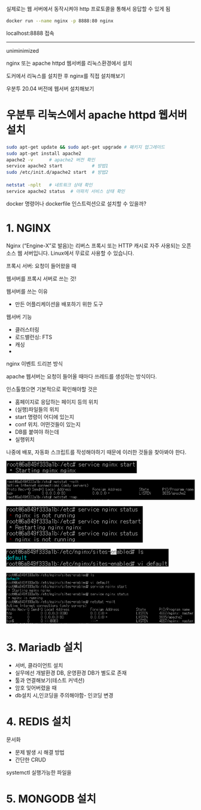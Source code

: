 실제로는 웹 서버에서 동작시켜야 http 프로토콜을 통해서 응답할 수 있게 됨



```sh
docker run --name nginx -p 8888:80 nginx
```



localhost:8888 접속

---

uniminimized



nginx 또는 apache httpd 웹서버를 리눅스환경에서 설치



도커에서 리눅스를 설치한 후 nginx를 직접 설치해보기

우분투 20.04 버전에 웹서버 설치해보기



# 우분투 리눅스에서 apache httpd 웹서버 설치

```sh
sudo apt-get update && sudo apt-get upgrade	# 패키지 업그레이드
sudo apt-get install apache2
apache2 -v		# apache2 버전 확인
service apache2 start			# 방법1
sudo /etc/init.d/apache2 start	# 방법2

netstat -nplt	# 네트워크 상태 확인
service apache2 status	# 아파치 서비스 상태 확인
```



docker 명령어나 dockerfile 인스트럭션으로 설치할 수 있을까?



# 1. NGINX

Nginx (“Engine-X”로 발음)는 리버스 프록시 또는 HTTP 캐시로 자주 사용되는 오픈 소스 웹 서버입니다. Linux에서 무료로 사용할 수 있습니다.



프록시 서버: 요청이 들어왔을 때

웹서버를 프록시 서버로 쓰는 것!

웹서버를 쓰는 이유

- 만든 어플리케이션을 배포하기 위한 도구

웹서버 기능

- 클러스터링
- 로드밸런싱: FTS
- 캐싱
- 

nginx 이벤트 드리븐 방식

apache 웹서버는 요청이 들어올 때마다 쓰레드를 생성하는 방식이다.



인스톨했으면 기본적으로 확인해야할 것은

* 홈페이지로 응답하는 페이지 등의 위치
* (실행)파일들의 위치
* start 명령이 어디에 있는지
* conf 위치. 어떤것들이 있는지
* DB를 붙여야 하는데
* 실행위치



나중에 배포, 자동화 스크립트를 작성해야하기 때문에 이러한 것들을 찾아봐야 한다.

![image-20210204174438745](images/image-20210204174438745.png)

![image-20210204174504659](images/image-20210204174504659.png)

![image-20210204174529013](images/image-20210204174529013.png)

![image-20210204174543375](images/image-20210204174543375.png)

![image-20210204174625390](images/image-20210204174625390.png)



# 3. Mariadb 설치

- 서버, 클라이언트 설치
- 실무에선 개발환경 DB, 운영환경 DB가 별도로 존재
- 툴과 연결해보기(테스트 커넥션)
- 암호 잊어버렸을 때
- db설치 시,인코딩을 주의해야함- 인코딩 변경



# 4. REDIS 설치



문서화

* 문제 발생 시 해결 방법 
* 간단한 CRUD



systemctl 실행가능한 파일을





# 5. MONGODB 설치

